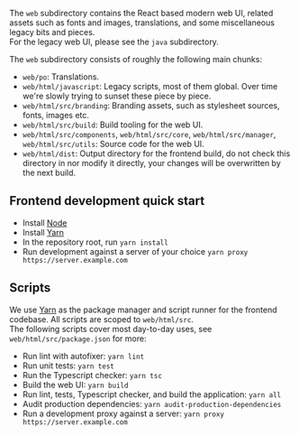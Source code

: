 The `web` subdirectory contains the React based modern web UI, related assets such as fonts and images, translations, and some miscellaneous legacy bits and pieces.  
For the legacy web UI, please see the `java` subdirectory.  

The `web` subdirectory consists of roughly the following main chunks:  

 - `web/po`: Translations.
 - `web/html/javascript`: Legacy scripts, most of them global. Over time we're slowly trying to sunset these piece by piece.  
 - `web/html/src/branding`: Branding assets, such as stylesheet sources, fonts, images etc.
 - `web/html/src/build`: Build tooling for the web UI.
 - `web/html/src/components`, `web/html/src/core`, `web/html/src/manager`, `web/html/src/utils`: Source code for the web UI.
 - `web/html/dist`: Output directory for the frontend build, do not check this directory in nor modify it directly, your changes will be overwritten by the next build.  

## Frontend development quick start

 - Install [Node](https://nodejs.org/en/download)  
 - Install [Yarn](https://classic.yarnpkg.com/en/docs/install)  
 - In the repository root, run `yarn install`  
 - Run development against a server of your choice `yarn proxy https://server.example.com`  

## Scripts

We use [Yarn](https://yarnpkg.com/) as the package manager and script runner for the frontend codebase. All scripts are scoped to `web/html/src`.  
The following scripts cover most day-to-day uses, see `web/html/src/package.json` for more:  

 - Run lint with autofixer: `yarn lint`
 - Run unit tests: `yarn test`  
 - Run the Typescript checker: `yarn tsc`  
 - Build the web UI: `yarn build`  
 - Run lint, tests, Typescript checker, and build the application: `yarn all`  
 - Audit production dependencies: `yarn audit-production-dependencies`
 - Run a development proxy against a server: `yarn proxy https://server.example.com`  
